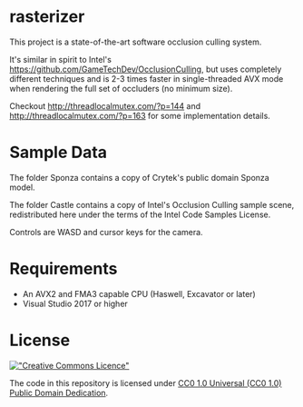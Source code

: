 # rasterizer

This project is a state-of-the-art software occlusion culling system.

It's similar in spirit to Intel's https://github.com/GameTechDev/OcclusionCulling, but uses completely different techniques and is 2-3 times faster in single-threaded AVX mode when rendering the full set of occluders (no minimum size).

Checkout http://threadlocalmutex.com/?p=144 and http://threadlocalmutex.com/?p=163 for some implementation details.

Sample Data
===========

The folder Sponza contains a copy of Crytek's public domain Sponza model.

The folder Castle contains a copy of Intel's Occlusion Culling sample scene, redistributed here under the terms of the Intel Code Samples License.

Controls are WASD and cursor keys for the camera.

Requirements
============
- An AVX2 and FMA3 capable CPU (Haswell, Excavator or later)
- Visual Studio 2017 or higher

License
============

[!["Creative Commons Licence"](https://i.creativecommons.org/p/zero/1.0/88x31.png)](https://creativecommons.org/publicdomain/zero/1.0/)

The code in this repository is licensed under [CC0 1.0 Universal (CC0 1.0) Public Domain Dedication](https://creativecommons.org/publicdomain/zero/1.0/).
